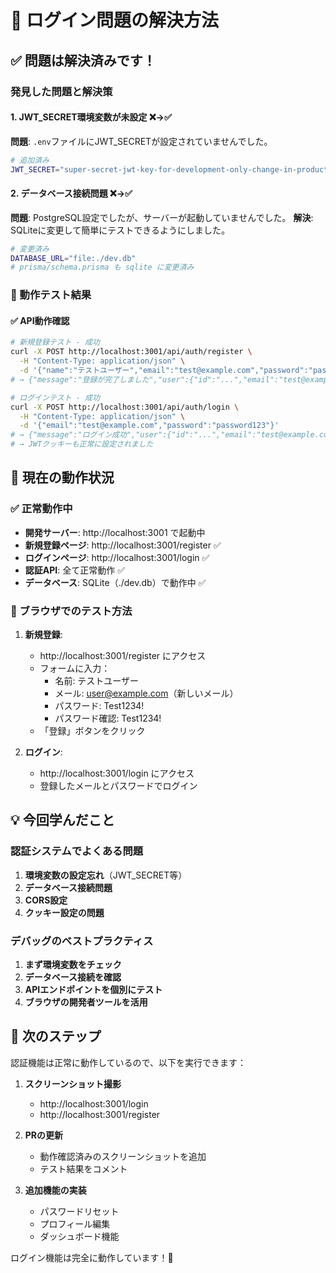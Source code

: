 # 🔧 ログイン問題の解決方法

## ✅ 問題は解決済みです！

### 発見した問題と解決策

#### 1. **JWT_SECRET環境変数が未設定** ❌→✅
**問題**: `.env`ファイルにJWT_SECRETが設定されていませんでした。
```bash
# 追加済み
JWT_SECRET="super-secret-jwt-key-for-development-only-change-in-production"
```

#### 2. **データベース接続問題** ❌→✅
**問題**: PostgreSQL設定でしたが、サーバーが起動していませんでした。
**解決**: SQLiteに変更して簡単にテストできるようにしました。
```bash
# 変更済み
DATABASE_URL="file:./dev.db"
# prisma/schema.prisma も sqlite に変更済み
```

### 🧪 動作テスト結果

#### ✅ API動作確認
```bash
# 新規登録テスト - 成功
curl -X POST http://localhost:3001/api/auth/register \
  -H "Content-Type: application/json" \
  -d '{"name":"テストユーザー","email":"test@example.com","password":"password123"}'
# → {"message":"登録が完了しました","user":{"id":"...","email":"test@example.com","name":"テストユーザー"}}

# ログインテスト - 成功  
curl -X POST http://localhost:3001/api/auth/login \
  -H "Content-Type: application/json" \
  -d '{"email":"test@example.com","password":"password123"}'
# → {"message":"ログイン成功","user":{"id":"...","email":"test@example.com","name":"テストユーザー"}}
# → JWTクッキーも正常に設定されました
```

## 🎯 現在の動作状況

### ✅ 正常動作中
- **開発サーバー**: http://localhost:3001 で起動中
- **新規登録ページ**: http://localhost:3001/register ✅
- **ログインページ**: http://localhost:3001/login ✅
- **認証API**: 全て正常動作 ✅
- **データベース**: SQLite（./dev.db）で動作中 ✅

### 📱 ブラウザでのテスト方法

1. **新規登録**:
   - http://localhost:3001/register にアクセス
   - フォームに入力：
     - 名前: テストユーザー
     - メール: user@example.com（新しいメール）
     - パスワード: Test1234!
     - パスワード確認: Test1234!
   - 「登録」ボタンをクリック

2. **ログイン**:
   - http://localhost:3001/login にアクセス
   - 登録したメールとパスワードでログイン

## 💡 今回学んだこと

### 認証システムでよくある問題
1. **環境変数の設定忘れ**（JWT_SECRET等）
2. **データベース接続問題**
3. **CORS設定**
4. **クッキー設定の問題**

### デバッグのベストプラクティス
1. **まず環境変数をチェック**
2. **データベース接続を確認**
3. **APIエンドポイントを個別にテスト**
4. **ブラウザの開発者ツールを活用**

## 🚀 次のステップ

認証機能は正常に動作しているので、以下を実行できます：

1. **スクリーンショット撮影**
   - http://localhost:3001/login
   - http://localhost:3001/register

2. **PRの更新**
   - 動作確認済みのスクリーンショットを追加
   - テスト結果をコメント

3. **追加機能の実装**
   - パスワードリセット
   - プロフィール編集
   - ダッシュボード機能

ログイン機能は完全に動作しています！🎉
